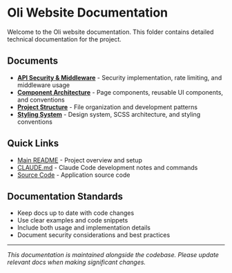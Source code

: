 # Oli Website Documentation

Welcome to the Oli website documentation. This folder contains detailed technical documentation for the project.

## Documents

- **[API Security & Middleware](./api-security.md)** - Security implementation, rate limiting, and middleware usage
- **[Component Architecture](./components.md)** - Page components, reusable UI components, and conventions
- **[Project Structure](./project-structure.md)** - File organization and development patterns
- **[Styling System](./styling-system.md)** - Design system, SCSS architecture, and styling conventions

## Quick Links

- [Main README](../README.md) - Project overview and setup
- [CLAUDE.md](../CLAUDE.md) - Claude Code development notes and commands
- [Source Code](../src/) - Application source code

## Documentation Standards

- Keep docs up to date with code changes
- Use clear examples and code snippets
- Include both usage and implementation details
- Document security considerations and best practices

---

*This documentation is maintained alongside the codebase. Please update relevant docs when making significant changes.*
